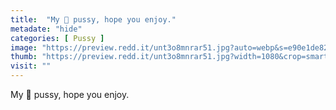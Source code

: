 ```yaml
---
title:  "My 🦋 pussy, hope you enjoy."
metadate: "hide"
categories: [ Pussy ]
image: "https://preview.redd.it/unt3o8mnrar51.jpg?auto=webp&s=e90e1de8288556f009a94aaad9687f9071b42975"
thumb: "https://preview.redd.it/unt3o8mnrar51.jpg?width=1080&crop=smart&auto=webp&s=4559969c239796767ef5b8a03b37f83b6d9f38c7"
visit: ""
---
```

My 🦋 pussy, hope you enjoy.
